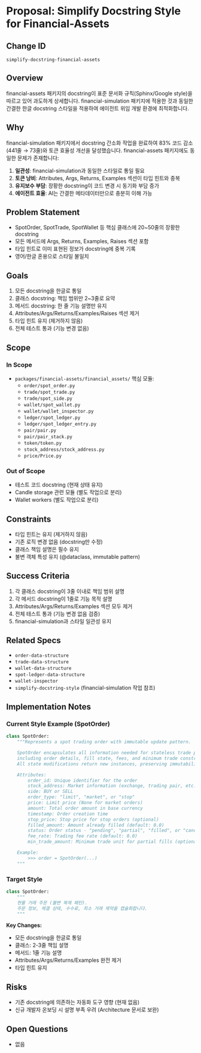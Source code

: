 # Proposal: Simplify Docstring Style for Financial-Assets

## Change ID
`simplify-docstring-financial-assets`

## Overview
financial-assets 패키지의 docstring이 표준 문서화 규칙(Sphinx/Google style)을 따르고 있어 과도하게 상세합니다. financial-simulation 패키지에 적용한 것과 동일한 간결한 한글 docstring 스타일을 적용하여 에이전트 위임 개발 환경에 최적화합니다.

## Why
financial-simulation 패키지에서 docstring 간소화 작업을 완료하여 83% 코드 감소(441줄 → 73줄)와 토큰 효율성 개선을 달성했습니다. financial-assets 패키지에도 동일한 문제가 존재합니다:

1. **일관성**: financial-simulation과 동일한 스타일로 통일 필요
2. **토큰 낭비**: Attributes, Args, Returns, Examples 섹션이 타입 힌트와 중복
3. **유지보수 부담**: 장황한 docstring이 코드 변경 시 동기화 부담 증가
4. **에이전트 효율**: AI는 간결한 메타데이터만으로 충분히 이해 가능

## Problem Statement
- SpotOrder, SpotTrade, SpotWallet 등 핵심 클래스에 20~50줄의 장황한 docstring
- 모든 메서드에 Args, Returns, Examples, Raises 섹션 포함
- 타입 힌트로 이미 표현된 정보가 docstring에 중복 기록
- 영어/한글 혼용으로 스타일 불일치

## Goals
1. 모든 docstring을 한글로 통일
2. 클래스 docstring: 책임 범위만 2~3줄로 요약
3. 메서드 docstring: 한 줄 기능 설명만 유지
4. Attributes/Args/Returns/Examples/Raises 섹션 제거
5. 타입 힌트 유지 (제거하지 않음)
6. 전체 테스트 통과 (기능 변경 없음)

## Scope
### In Scope
- `packages/financial-assets/financial_assets/` 핵심 모듈:
  - `order/spot_order.py`
  - `trade/spot_trade.py`
  - `trade/spot_side.py`
  - `wallet/spot_wallet.py`
  - `wallet/wallet_inspector.py`
  - `ledger/spot_ledger.py`
  - `ledger/spot_ledger_entry.py`
  - `pair/pair.py`
  - `pair/pair_stack.py`
  - `token/token.py`
  - `stock_address/stock_address.py`
  - `price/Price.py`

### Out of Scope
- 테스트 코드 docstring (현재 상태 유지)
- Candle storage 관련 모듈 (별도 작업으로 분리)
- Wallet workers (별도 작업으로 분리)

## Constraints
- 타입 힌트는 유지 (제거하지 않음)
- 기존 로직 변경 없음 (docstring만 수정)
- 클래스 책임 설명은 필수 유지
- 불변 객체 특성 유지 (@dataclass, immutable pattern)

## Success Criteria
1. 각 클래스 docstring이 3줄 이내로 책임 범위 설명
2. 각 메서드 docstring이 1줄로 기능 목적 설명
3. Attributes/Args/Returns/Examples 섹션 모두 제거
4. 전체 테스트 통과 (기능 변경 없음 검증)
5. financial-simulation과 스타일 일관성 유지

## Related Specs
- `order-data-structure`
- `trade-data-structure`
- `wallet-data-structure`
- `spot-ledger-data-structure`
- `wallet-inspector`
- `simplify-docstring-style` (financial-simulation 작업 참조)

## Implementation Notes
### Current Style Example (SpotOrder)
```python
class SpotOrder:
    """Represents a spot trading order with immutable update pattern.

    SpotOrder encapsulates all information needed for stateless trade processing,
    including order details, fill state, fees, and minimum trade constraints.
    All state modifications return new instances, preserving immutability.

    Attributes:
        order_id: Unique identifier for the order
        stock_address: Market information (exchange, trading pair, etc.)
        side: BUY or SELL
        order_type: "limit", "market", or "stop"
        price: Limit price (None for market orders)
        amount: Total order amount in base currency
        timestamp: Order creation time
        stop_price: Stop price for stop orders (optional)
        filled_amount: Amount already filled (default: 0.0)
        status: Order status - "pending", "partial", "filled", or "canceled"
        fee_rate: Trading fee rate (default: 0.0)
        min_trade_amount: Minimum trade unit for partial fills (optional)

    Example:
        >>> order = SpotOrder(...)
    """
```

### Target Style
```python
class SpotOrder:
    """
    현물 거래 주문 (불변 복제 패턴).
    주문 정보, 체결 상태, 수수료, 최소 거래 제약을 캡슐화합니다.
    """
```

**Key Changes:**
- 모든 docstring을 한글로 통일
- 클래스: 2-3줄 책임 설명
- 메서드: 1줄 기능 설명
- Attributes/Args/Returns/Examples 완전 제거
- 타입 힌트 유지

## Risks
- 기존 docstring에 의존하는 자동화 도구 영향 (현재 없음)
- 신규 개발자 온보딩 시 설명 부족 우려 (Architecture 문서로 보완)

## Open Questions
- 없음
